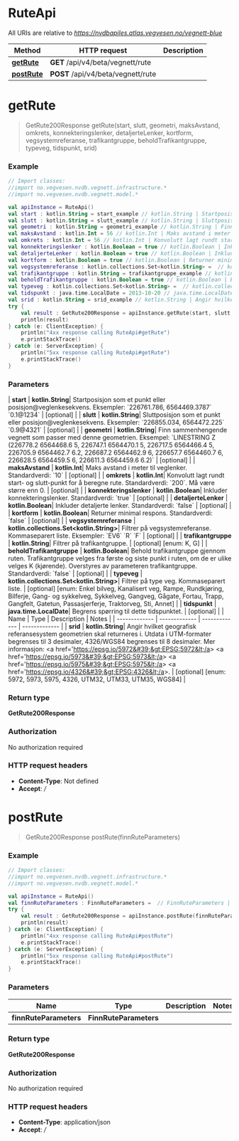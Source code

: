 # RuteApi

All URIs are relative to *https://nvdbapiles.atlas.vegvesen.no/vegnett-blue*

| Method                              | HTTP request                       | Description |
| ----------------------------------- | ---------------------------------- | ----------- |
| [**getRute**](RuteApi.md#getRute)   | **GET** /api/v4/beta/vegnett/rute  |             |
| [**postRute**](RuteApi.md#postRute) | **POST** /api/v4/beta/vegnett/rute |             |

<a id="getRute"></a>

# **getRute**

> GetRute200Response getRute(start, slutt, geometri, maksAvstand, omkrets, konnekteringslenker, detaljerteLenker, kortform, vegsystemreferanse, trafikantgruppe, beholdTrafikantgruppe, typeveg, tidspunkt, srid)

### Example

```kotlin
// Import classes:
//import no.vegvesen.nvdb.vegnett.infrastructure.*
//import no.vegvesen.nvdb.vegnett.model.*

val apiInstance = RuteApi()
val start : kotlin.String = start_example // kotlin.String | Startposisjon som et punkt eller posisjon@veglenkesekvens.  Eksempler: `226761.786, 6564469.3787` `0.1@1234`
val slutt : kotlin.String = slutt_example // kotlin.String | Sluttposisjon som et punkt eller posisjon@veglenkesekvens.  Eksempler: `226855.034, 6564472.225` `0.9@4321`
val geometri : kotlin.String = geometri_example // kotlin.String | Finn sammenhengende vegnett som passer med denne geometrien.  Eksempel: `LINESTRING Z (226778.2 6564468.6 5, 226747.1 6564470.1 5, 226717.5 6564466.4 5, 226705.9 6564462.7 6.2, 226687.2 6564462.9 6, 226657.7 6564460.7 6, 226628.5 6564459.5 6, 226611.3 6564459.6 6.2)`
val maksAvstand : kotlin.Int = 56 // kotlin.Int | Maks avstand i meter til veglenker.  Standardverdi: `10`
val omkrets : kotlin.Int = 56 // kotlin.Int | Konvolutt lagt rundt start- og slutt-punkt for å beregne rute.  Standardverdi: `200`. Må være større enn 0.
val konnekteringslenker : kotlin.Boolean = true // kotlin.Boolean | Inkluder konnekteringslenker.  Standardverdi: `true`
val detaljerteLenker : kotlin.Boolean = true // kotlin.Boolean | Inkluder detaljerte lenker.  Standardverdi: `false`
val kortform : kotlin.Boolean = true // kotlin.Boolean | Returner minimal respons.  Standardverdi: `false`
val vegsystemreferanse : kotlin.collections.Set<kotlin.String> =  // kotlin.collections.Set<kotlin.String> | Filtrer på vegsystemreferanse. Kommaseparert liste.  Eksempler: `EV6` `R` `F`
val trafikantgruppe : kotlin.String = trafikantgruppe_example // kotlin.String | Filtrer på trafikantgruppe.
val beholdTrafikantgruppe : kotlin.Boolean = true // kotlin.Boolean | Behold trafikantgruppe gjennom ruten. Trafikantgruppe velges fra første og siste punkt i ruten, om de er ulike velges K (kjørende). Overstyres av parameteren trafikantgruppe.  Standardverdi: `false`
val typeveg : kotlin.collections.Set<kotlin.String> =  // kotlin.collections.Set<kotlin.String> | Filtrer på type veg. Kommaseparert liste.
val tidspunkt : java.time.LocalDate = 2013-10-20 // java.time.LocalDate | Begrens spørring til dette tidspunktet.
val srid : kotlin.String = srid_example // kotlin.String | Angir hvilket geografisk referansesystem geometrien skal returneres i. Utdata i UTM-formater begrenses til 3 desimaler, 4326/WGS84 begrenses til 8 desimaler. Mer informasjon: <a href='https://epsg.io/5972'>EPSG:5972</a> <a href='https://epsg.io/5973'>EPSG:5973</a> <a href='https://epsg.io/5975'>EPSG:5975</a> <a href='https://epsg.io/4326'>EPSG:4326</a>.
try {
    val result : GetRute200Response = apiInstance.getRute(start, slutt, geometri, maksAvstand, omkrets, konnekteringslenker, detaljerteLenker, kortform, vegsystemreferanse, trafikantgruppe, beholdTrafikantgruppe, typeveg, tidspunkt, srid)
    println(result)
} catch (e: ClientException) {
    println("4xx response calling RuteApi#getRute")
    e.printStackTrace()
} catch (e: ServerException) {
    println("5xx response calling RuteApi#getRute")
    e.printStackTrace()
}
```

### Parameters

| **start** | **kotlin.String**| Startposisjon som et punkt eller posisjon@veglenkesekvens. Eksempler: &#x60;226761.786, 6564469.3787&#x60; &#x60;0.1@1234&#x60; | [optional] |
| **slutt** | **kotlin.String**| Sluttposisjon som et punkt eller posisjon@veglenkesekvens. Eksempler: &#x60;226855.034, 6564472.225&#x60; &#x60;0.9@4321&#x60; | [optional] |
| **geometri** | **kotlin.String**| Finn sammenhengende vegnett som passer med denne geometrien. Eksempel: &#x60;LINESTRING Z (226778.2 6564468.6 5, 226747.1 6564470.1 5, 226717.5 6564466.4 5, 226705.9 6564462.7 6.2, 226687.2 6564462.9 6, 226657.7 6564460.7 6, 226628.5 6564459.5 6, 226611.3 6564459.6 6.2)&#x60; | [optional] |
| **maksAvstand** | **kotlin.Int**| Maks avstand i meter til veglenker. Standardverdi: &#x60;10&#x60; | [optional] |
| **omkrets** | **kotlin.Int**| Konvolutt lagt rundt start- og slutt-punkt for å beregne rute. Standardverdi: &#x60;200&#x60;. Må være større enn 0. | [optional] |
| **konnekteringslenker** | **kotlin.Boolean**| Inkluder konnekteringslenker. Standardverdi: &#x60;true&#x60; | [optional] |
| **detaljerteLenker** | **kotlin.Boolean**| Inkluder detaljerte lenker. Standardverdi: &#x60;false&#x60; | [optional] |
| **kortform** | **kotlin.Boolean**| Returner minimal respons. Standardverdi: &#x60;false&#x60; | [optional] |
| **vegsystemreferanse** | **kotlin.collections.Set&lt;kotlin.String&gt;**| Filtrer på vegsystemreferanse. Kommaseparert liste. Eksempler: &#x60;EV6&#x60; &#x60;R&#x60; &#x60;F&#x60; | [optional] |
| **trafikantgruppe** | **kotlin.String**| Filtrer på trafikantgruppe. | [optional] [enum: K, G] |
| **beholdTrafikantgruppe** | **kotlin.Boolean**| Behold trafikantgruppe gjennom ruten. Trafikantgruppe velges fra første og siste punkt i ruten, om de er ulike velges K (kjørende). Overstyres av parameteren trafikantgruppe. Standardverdi: &#x60;false&#x60; | [optional] |
| **typeveg** | **kotlin.collections.Set&lt;kotlin.String&gt;**| Filtrer på type veg. Kommaseparert liste. | [optional] [enum: Enkel bilveg, Kanalisert veg, Rampe, Rundkjøring, Bilferje, Gang- og sykkelveg, Sykkelveg, Gangveg, Gågate, Fortau, Trapp, Gangfelt, Gatetun, Passasjerferje, Traktorveg, Sti, Annet] |
| **tidspunkt** | **java.time.LocalDate**| Begrens spørring til dette tidspunktet. | [optional] |
| Name | Type | Description | Notes |
| ------------- | ------------- | ------------- | ------------- |
| **srid** | **kotlin.String**| Angir hvilket geografisk referansesystem geometrien skal returneres i. Utdata i UTM-formater begrenses til 3 desimaler, 4326/WGS84 begrenses til 8 desimaler. Mer informasjon: &lt;a href&#x3D;&#39;https://epsg.io/5972&#39;&gt;EPSG:5972&lt;/a&gt; &lt;a href&#x3D;&#39;https://epsg.io/5973&#39;&gt;EPSG:5973&lt;/a&gt; &lt;a href&#x3D;&#39;https://epsg.io/5975&#39;&gt;EPSG:5975&lt;/a&gt; &lt;a href&#x3D;&#39;https://epsg.io/4326&#39;&gt;EPSG:4326&lt;/a&gt;. | [optional] [enum: 5972, 5973, 5975, 4326, UTM32, UTM33, UTM35, WGS84] |

### Return type

**GetRute200Response**

### Authorization

No authorization required

### HTTP request headers

- **Content-Type**: Not defined
- **Accept**: _/_

<a id="postRute"></a>

# **postRute**

> GetRute200Response postRute(finnRuteParameters)

### Example

```kotlin
// Import classes:
//import no.vegvesen.nvdb.vegnett.infrastructure.*
//import no.vegvesen.nvdb.vegnett.model.*

val apiInstance = RuteApi()
val finnRuteParameters : FinnRuteParameters =  // FinnRuteParameters |
try {
    val result : GetRute200Response = apiInstance.postRute(finnRuteParameters)
    println(result)
} catch (e: ClientException) {
    println("4xx response calling RuteApi#postRute")
    e.printStackTrace()
} catch (e: ServerException) {
    println("5xx response calling RuteApi#postRute")
    e.printStackTrace()
}
```

### Parameters

| Name                   | Type                   | Description | Notes |
| ---------------------- | ---------------------- | ----------- | ----- |
| **finnRuteParameters** | **FinnRuteParameters** |             |       |

### Return type

**GetRute200Response**

### Authorization

No authorization required

### HTTP request headers

- **Content-Type**: application/json
- **Accept**: _/_
